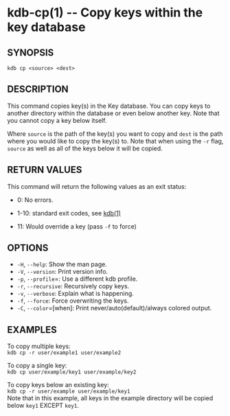 kdb-cp(1) -- Copy keys within the key database
==============================================

## SYNOPSIS

`kdb cp <source> <dest>`


## DESCRIPTION

This command copies key(s) in the Key database.
You can copy keys to another directory within the database or even below another key.
Note that you cannot copy a key below itself.

Where `source` is the path of the key(s) you want to copy and `dest` is the path where you would like to copy the key(s) to.
Note that when using the `-r` flag, `source` as well as all of the keys below it will be copied.


## RETURN VALUES

This command will return the following values as an exit status:  
* 0:
  No errors.
- 1-10:
  standard exit codes, see [kdb(1)](kdb.md)
* 11:
  Would override a key (pass `-f` to force)

## OPTIONS


- `-H`, `--help`:
  Show the man page.
- `-V`, `--version`:
  Print version info.
- `-p`, `--profile`=<profile>:
  Use a different kdb profile.
- `-r`, `--recursive`:
  Recursively copy keys.
- `-v`, `--verbose`:
  Explain what is happening.
- `-f`, `--force`:
  Force overwriting the keys.
- `-C`, `--color`=[when]:
  Print never/auto(default)/always colored output.



## EXAMPLES

To copy multiple keys:  
`kdb cp -r user/example1 user/example2`

To copy a single key:  
`kdb cp user/example/key1 user/example/key2`

To copy keys below an existing key:  
`kdb cp -r user/example user/example/key1`  
Note that in this example, all keys in the example directory will be copied below `key1` EXCEPT `key1`.



